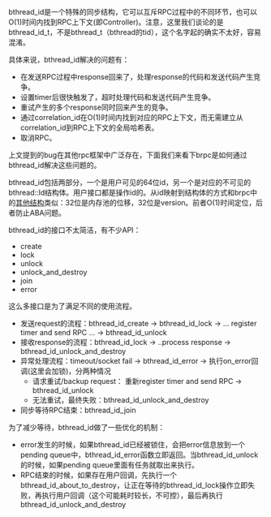 bthread_id是一个特殊的同步结构，它可以互斥RPC过程中的不同环节，也可以O(1)时间内找到RPC上下文(即Controller)。注意，这里我们谈论的是bthread_id_t，不是bthread_t（bthread的tid），这个名字起的确实不太好，容易混淆。

具体来说，bthread_id解决的问题有：

- 在发送RPC过程中response回来了，处理response的代码和发送代码产生竞争。
- 设置timer后很快触发了，超时处理代码和发送代码产生竞争。
- 重试产生的多个response同时回来产生的竞争。
- 通过correlation_id在O(1)时间内找到对应的RPC上下文，而无需建立从correlation_id到RPC上下文的全局哈希表。
- 取消RPC。

上文提到的bug在其他rpc框架中广泛存在，下面我们来看下brpc是如何通过bthread_id解决这些问题的。

bthread_id包括两部分，一个是用户可见的64位id，另一个是对应的不可见的bthread::Id结构体。用户接口都是操作id的。从id映射到结构体的方式和brpc中的[其他结构](memory_management.md)类似：32位是内存池的位移，32位是version。前者O(1)时间定位，后者防止ABA问题。

bthread_id的接口不太简洁，有不少API：

- create
- lock
- unlock
- unlock_and_destroy
- join
- error

这么多接口是为了满足不同的使用流程。

- 发送request的流程：bthread_id_create -> bthread_id_lock -> ... register timer and send RPC ... -> bthread_id_unlock
- 接收response的流程：bthread_id_lock -> ..process response -> bthread_id_unlock_and_destroy
- 异常处理流程：timeout/socket fail -> bthread_id_error -> 执行on_error回调(这里会加锁)，分两种情况
   - 请求重试/backup request： 重新register timer and send RPC -> bthread_id_unlock
   - 无法重试，最终失败：bthread_id_unlock_and_destroy
- 同步等待RPC结束：bthread_id_join

为了减少等待，bthread_id做了一些优化的机制：

- error发生的时候，如果bthread_id已经被锁住，会把error信息放到一个pending queue中，bthread_id_error函数立即返回。当bthread_id_unlock的时候，如果pending queue里面有任务就取出来执行。
- RPC结束的时候，如果存在用户回调，先执行一个bthread_id_about_to_destroy，让正在等待的bthread_id_lock操作立即失败，再执行用户回调（这个可能耗时较长，不可控），最后再执行bthread_id_unlock_and_destroy
